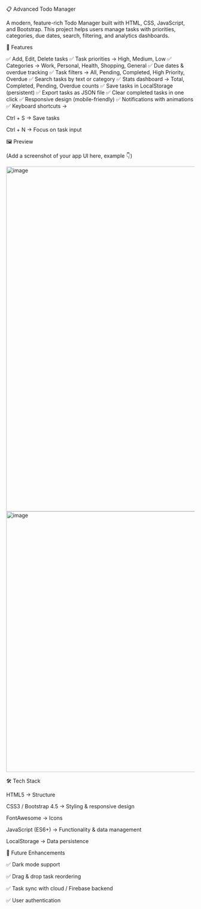 📋 Advanced Todo Manager

A modern, feature-rich Todo Manager built with HTML, CSS, JavaScript, and Bootstrap.
This project helps users manage tasks with priorities, categories, due dates, search, filtering, and analytics dashboards.

🚀 Features

✅ Add, Edit, Delete tasks
✅ Task priorities → High, Medium, Low
✅ Categories → Work, Personal, Health, Shopping, General
✅ Due dates & overdue tracking
✅ Task filters → All, Pending, Completed, High Priority, Overdue
✅ Search tasks by text or category
✅ Stats dashboard → Total, Completed, Pending, Overdue counts
✅ Save tasks in LocalStorage (persistent)
✅ Export tasks as JSON file
✅ Clear completed tasks in one click
✅ Responsive design (mobile-friendly)
✅ Notifications with animations
✅ Keyboard shortcuts →

Ctrl + S → Save tasks

Ctrl + N → Focus on task input

🖼️ Preview

(Add a screenshot of your app UI here, example 👇)

<img width="1773" height="921" alt="image" src="https://github.com/user-attachments/assets/0dff17ee-ae20-4e53-967e-82259988dd34" />
<img width="1474" height="696" alt="image" src="https://github.com/user-attachments/assets/9461681d-3591-4e8b-abbe-1e25d723f042" />



🛠️ Tech Stack

HTML5 → Structure

CSS3 / Bootstrap 4.5 → Styling & responsive design

FontAwesome → Icons

JavaScript (ES6+) → Functionality & data management

LocalStorage → Data persistence

📌 Future Enhancements

✅ Dark mode support

✅ Drag & drop task reordering

✅ Task sync with cloud / Firebase backend

✅ User authentication

